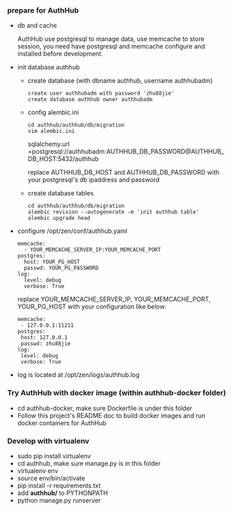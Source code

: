### prepare for AuthHub

  * db and cache

    AuthHub use postgresql to manage data, use memcache to store session, you need
    have postgresql and memcache configure and installed before development.

  * init database authhub

    + create database (with dbname authhub, username authhubadm)

      ```
      create user authhubadm with password 'zhu88jie'
      create database authhub owner authhubadm
      ```
    + config alembic.ini

      ```
      cd authhub/authhub/db/migration
      vim alembic.ini
      ```
      sqlalchemy.url =postgresql://authhubadm:AUTHHUB_DB_PASSWORD@AUTHHUB_DB_HOST:5432/authhub

      replace AUTHHUB_DB_HOST and AUTHHUB_DB_PASSWORD with your postgresql's db ipaddress and password

    + create database tables

      ```
      cd authhub/authhub/db/migration
      alembic revision --autogenerate -m 'init authhub table'
      alembic upgrade head
      ```

  * configure /opt/zen/conf/authhub.yaml

      ```
      memcache:
        - YOUR_MEMCACHE_SERVER_IP:YOUR_MEMCACHE_PORT
      postgres:
        host: YOUR_PG_HOST
        passwd: YOUR_PG_PASSWORD
      log:
        level: debug
        verbose: True
      ```

      replace YOUR_MEMCACHE_SERVER_IP, YOUR_MEMCACHE_PORT, YOUR_PG_HOST with your
      configuration like below:

      ```
      memcache:
       - 127.0.0.1:11211
      postgres:
       host: 127.0.0.1
       passwd: zhu88jie
      log:
       level: debug
       verbose: True
      ```

  * log is located at /opt/zen/logs/authhub.log

### Try AuthHub with docker image (within authhub-docker folder)

   * cd authhub-docker, make sure Dockerfile is under this folder
   * Follow this project's README doc to build docker images and run docker containers for AuthHub

### Develop with virtualenv

   * sudo pip install virtualenv
   * cd authhub, make sure manage.py is in this folder
   * virtualenv env
   * source env/bin/activate
   * pip install -r requirements.txt
   * add **authhub/** to PYTHONPATH
   * python manage.py runserver
